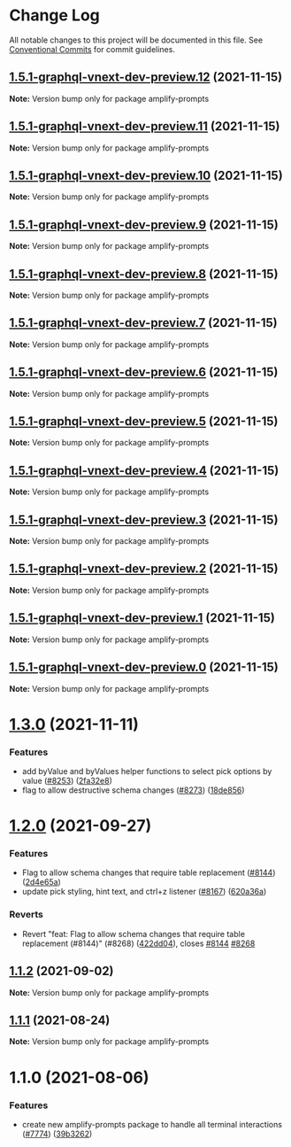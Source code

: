 # Change Log

All notable changes to this project will be documented in this file.
See [Conventional Commits](https://conventionalcommits.org) for commit guidelines.

## [1.5.1-graphql-vnext-dev-preview.12](https://github.com/aws-amplify/amplify-cli/compare/amplify-prompts@1.3.0...amplify-prompts@1.5.1-graphql-vnext-dev-preview.12) (2021-11-15)

**Note:** Version bump only for package amplify-prompts





## [1.5.1-graphql-vnext-dev-preview.11](https://github.com/aws-amplify/amplify-cli/compare/amplify-prompts@1.3.0...amplify-prompts@1.5.1-graphql-vnext-dev-preview.11) (2021-11-15)

**Note:** Version bump only for package amplify-prompts





## [1.5.1-graphql-vnext-dev-preview.10](https://github.com/aws-amplify/amplify-cli/compare/amplify-prompts@1.3.0...amplify-prompts@1.5.1-graphql-vnext-dev-preview.10) (2021-11-15)

**Note:** Version bump only for package amplify-prompts





## [1.5.1-graphql-vnext-dev-preview.9](https://github.com/aws-amplify/amplify-cli/compare/amplify-prompts@1.3.0...amplify-prompts@1.5.1-graphql-vnext-dev-preview.9) (2021-11-15)

**Note:** Version bump only for package amplify-prompts





## [1.5.1-graphql-vnext-dev-preview.8](https://github.com/aws-amplify/amplify-cli/compare/amplify-prompts@1.3.0...amplify-prompts@1.5.1-graphql-vnext-dev-preview.8) (2021-11-15)

**Note:** Version bump only for package amplify-prompts





## [1.5.1-graphql-vnext-dev-preview.7](https://github.com/aws-amplify/amplify-cli/compare/amplify-prompts@1.3.0...amplify-prompts@1.5.1-graphql-vnext-dev-preview.7) (2021-11-15)

**Note:** Version bump only for package amplify-prompts





## [1.5.1-graphql-vnext-dev-preview.6](https://github.com/aws-amplify/amplify-cli/compare/amplify-prompts@1.3.0...amplify-prompts@1.5.1-graphql-vnext-dev-preview.6) (2021-11-15)

**Note:** Version bump only for package amplify-prompts





## [1.5.1-graphql-vnext-dev-preview.5](https://github.com/aws-amplify/amplify-cli/compare/amplify-prompts@1.3.0...amplify-prompts@1.5.1-graphql-vnext-dev-preview.5) (2021-11-15)

**Note:** Version bump only for package amplify-prompts





## [1.5.1-graphql-vnext-dev-preview.4](https://github.com/aws-amplify/amplify-cli/compare/amplify-prompts@1.3.0...amplify-prompts@1.5.1-graphql-vnext-dev-preview.4) (2021-11-15)

**Note:** Version bump only for package amplify-prompts





## [1.5.1-graphql-vnext-dev-preview.3](https://github.com/aws-amplify/amplify-cli/compare/amplify-prompts@1.3.0...amplify-prompts@1.5.1-graphql-vnext-dev-preview.3) (2021-11-15)

**Note:** Version bump only for package amplify-prompts





## [1.5.1-graphql-vnext-dev-preview.2](https://github.com/aws-amplify/amplify-cli/compare/amplify-prompts@1.3.0...amplify-prompts@1.5.1-graphql-vnext-dev-preview.2) (2021-11-15)

**Note:** Version bump only for package amplify-prompts





## [1.5.1-graphql-vnext-dev-preview.1](https://github.com/aws-amplify/amplify-cli/compare/amplify-prompts@1.3.0...amplify-prompts@1.5.1-graphql-vnext-dev-preview.1) (2021-11-15)

**Note:** Version bump only for package amplify-prompts





## [1.5.1-graphql-vnext-dev-preview.0](https://github.com/aws-amplify/amplify-cli/compare/amplify-prompts@1.3.0...amplify-prompts@1.5.1-graphql-vnext-dev-preview.0) (2021-11-15)

**Note:** Version bump only for package amplify-prompts





# [1.3.0](https://github.com/aws-amplify/amplify-cli/compare/amplify-prompts@1.2.0...amplify-prompts@1.3.0) (2021-11-11)


### Features

* add byValue and byValues helper functions to select pick options by value ([#8253](https://github.com/aws-amplify/amplify-cli/issues/8253)) ([2fa32e8](https://github.com/aws-amplify/amplify-cli/commit/2fa32e8c368eda408b515a04195744fb25a29a3d))
* flag to allow destructive schema changes ([#8273](https://github.com/aws-amplify/amplify-cli/issues/8273)) ([18de856](https://github.com/aws-amplify/amplify-cli/commit/18de856fb61bf2df8f73375e4e55a58c6159a232))





# [1.2.0](https://github.com/aws-amplify/amplify-cli/compare/amplify-prompts@1.1.2...amplify-prompts@1.2.0) (2021-09-27)


### Features

* Flag to allow schema changes that require table replacement ([#8144](https://github.com/aws-amplify/amplify-cli/issues/8144)) ([2d4e65a](https://github.com/aws-amplify/amplify-cli/commit/2d4e65acfd034d33c6fa8ac1f5f8582e7e3bc399))
* update pick styling, hint text, and ctrl+z listener ([#8167](https://github.com/aws-amplify/amplify-cli/issues/8167)) ([620a36a](https://github.com/aws-amplify/amplify-cli/commit/620a36a8d4596cfd686820a5556431077977db5a))


### Reverts

* Revert "feat: Flag to allow schema changes that require table replacement (#8144)" (#8268) ([422dd04](https://github.com/aws-amplify/amplify-cli/commit/422dd04425c72aa7276e086d38ce4d5f4681f9f3)), closes [#8144](https://github.com/aws-amplify/amplify-cli/issues/8144) [#8268](https://github.com/aws-amplify/amplify-cli/issues/8268)





## [1.1.2](https://github.com/aws-amplify/amplify-cli/compare/amplify-prompts@1.1.1...amplify-prompts@1.1.2) (2021-09-02)

**Note:** Version bump only for package amplify-prompts





## [1.1.1](https://github.com/aws-amplify/amplify-cli/compare/amplify-prompts@1.1.0...amplify-prompts@1.1.1) (2021-08-24)

**Note:** Version bump only for package amplify-prompts





# 1.1.0 (2021-08-06)


### Features

* create new amplify-prompts package to handle all terminal interactions ([#7774](https://github.com/aws-amplify/amplify-cli/issues/7774)) ([39b3262](https://github.com/aws-amplify/amplify-cli/commit/39b326202283f402f82d7e38a830acdc3845a8d7))
